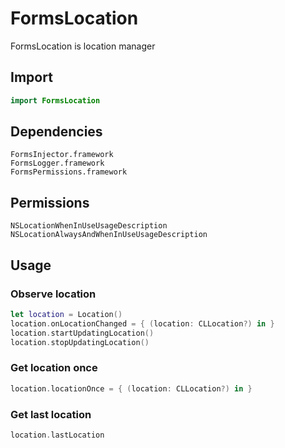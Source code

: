 # FormsLocation

FormsLocation is location manager

## Import

```swift
import FormsLocation
```

## Dependencies

```
FormsInjector.framework
FormsLogger.framework
FormsPermissions.framework
```

## Permissions

```
NSLocationWhenInUseUsageDescription
NSLocationAlwaysAndWhenInUseUsageDescription
```

## Usage

### Observe location

```swift
let location = Location()
location.onLocationChanged = { (location: CLLocation?) in }
location.startUpdatingLocation()
location.stopUpdatingLocation()
```

### Get location once

```swift
location.locationOnce = { (location: CLLocation?) in }
```

### Get last location

```swift
location.lastLocation
```